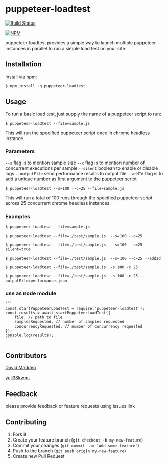 # puppeteer-loadtest

[![Build Status](https://travis-ci.org/svenkatreddy/puppeteer-loadtest.svg?branch=master)](https://travis-ci.org/svenkatreddy/puppeteer-loadtest)

[![NPM](https://nodei.co/npm/puppeteer-loadtest.png?stars=true)](https://nodei.co/npm/puppeteer-loadtest/)

puppeteer-loadtest provides a simple way to launch multiple puppeteer instances in parallel to run a simple load test on your site.

## Installation

Install via npm:

    $ npm install -g puppeteer-loadtest

## Usage

To run a basic load test, just supply the name of a puppeteer script to run:

    $ puppeteer-loadtest --file=sample.js

This will run the specified puppeteer script once in chrome headless instance.

### Parameters

`--s` flag is to mention sample size
`--c` flag is to mention number of concurrent executions per sample
`--silent` boolean to enable or disable logs
`--outputFile` send performance results to output file
`--addId` flag is to add a unique number as first argument to the puppeteer script

    $ puppeteer-loadtest --s=100 --c=25 --file=sample.js
    
This will run a total of 100 runs through the specified puppeteer script across 25 concurrent chrome headless instances.


### Examples

    $ puppeteer-loadtest --file=sample.js
    
    $ puppeteer-loadtest --file=./test/sample.js  --s=100 --c=25
    
    $ puppeteer-loadtest --file=./test/sample.js  --s=100 --c=25 --silent=true
	
	$ puppeteer-loadtest --file=./test/sample.js  --s=100 --c=25 --addId
    
    $ puppeteer-loadtest --file=./test/sample.js  -s 100 -c 25

    $ puppeteer-loadtest --file=./test/sample.js  -s 100 -c 25 --outputFile=performance.json


### use as node module 

    ```
    const startPuppeteerLoadTest = require('puppeteer-loadtest');
    const results = await startPuppeteerLoadTest({
        file, // path to file
        samplesRequested, // number of samples requested
        concurrencyRequested, // number of concurrency requested
    });
    console.log(results);
    ```
    
    
## Contributors

[David Madden](https://github.com/moose56)

[yuji38kwmt](https://github.com/yuji38kwmt)
    
   
## Feedback   

please provide feedback or feature requests using issues link
    

## Contributing

1. Fork it
2. Create your feature branch (`git checkout -b my-new-feature`)
3. Commit your changes (`git commit -am 'Add some feature'`)
4. Push to the branch (`git push origin my-new-feature`)
5. Create new Pull Request

